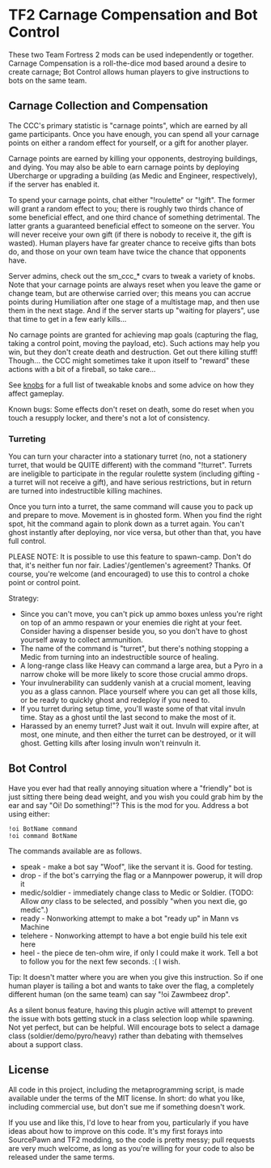 TF2 Carnage Compensation and Bot Control
========================================

These two Team Fortress 2 mods can be used independently or together. Carnage
Compensation is a roll-the-dice mod based around a desire to create carnage;
Bot Control allows human players to give instructions to bots on the same team.

Carnage Collection and Compensation
-----------------------------------

The CCC's primary statistic is "carnage points", which are earned by all
game participants. Once you have enough, you can spend all your carnage points
on either a random effect for yourself, or a gift for another player.

Carnage points are earned by killing your opponents, destroying buildings, and
dying. You may also be able to earn carnage points by deploying Ubercharge or
upgrading a building (as Medic and Engineer, respectively), if the server has
enabled it.

To spend your carnage points, chat either "!roulette" or "!gift". The former
will grant a random effect to you; there is roughly two thirds chance of some
beneficial effect, and one third chance of something detrimental. The latter
grants a guaranteed beneficial effect to someone on the server. You will never
receive your own gift (if there is nobody to receive it, the gift is wasted).
Human players have far greater chance to receive gifts than bots do, and those
on your own team have twice the chance that opponents have.

Server admins, check out the sm_ccc_* cvars to tweak a variety of knobs.
Note that your carnage points are always reset when you leave the game or
change team, but are otherwise carried over; this means you can accrue points
during Humiliation after one stage of a multistage map, and then use them in the
next stage. And if the server starts up "waiting for players", use that time to
get in a few early kills...

No carnage points are granted for achieving map goals (capturing the flag,
taking a control point, moving the payload, etc). Such actions may help you
win, but they don't create death and destruction. Get out there killing stuff!
Though... the CCC might sometimes take it upon itself to "reward" these actions
with a bit of a fireball, so take care...

See [knobs](knobs.md) for a full list of tweakable knobs and some advice on how
they affect gameplay.

Known bugs: Some effects don't reset on death, some do reset when you touch a
resupply locker, and there's not a lot of consistency.

### Turreting

You can turn your character into a stationary turret (no, not a stationery
turret, that would be QUITE different) with the command "!turret". Turrets are
ineligible to participate in the regular roulette system (including gifting -
a turret will not receive a gift), and have serious restrictions, but in return
are turned into indestructible killing machines.

Once you turn into a turret, the same command will cause you to pack up and
prepare to move. Movement is in ghosted form. When you find the right spot, hit
the command again to plonk down as a turret again. You can't ghost instantly
after deploying, nor vice versa, but other than that, you have full control.

PLEASE NOTE: It is possible to use this feature to spawn-camp. Don't do that,
it's neither fun nor fair. Ladies'/gentlemen's agreement? Thanks. Of course,
you're welcome (and encouraged) to use this to control a choke point or control
point.

Strategy:
* Since you can't move, you can't pick up ammo boxes unless you're right on
  top of an ammo respawn or your enemies die right at your feet. Consider
  having a dispenser beside you, so you don't have to ghost yourself away to
  collect ammunition.
* The name of the command is "turret", but there's nothing stopping a Medic
  from turning into an indestructible source of healing.
* A long-range class like Heavy can command a large area, but a Pyro in a
  narrow choke will be more likely to score those crucial ammo drops.
* Your invulnerability can suddenly vanish at a crucial moment, leaving you
  as a glass cannon. Place yourself where you can get all those kills, or be
  ready to quickly ghost and redeploy if you need to.
* If you turret during setup time, you'll waste some of that vital invuln
  time. Stay as a ghost until the last second to make the most of it.
* Harassed by an enemy turret? Just wait it out. Invuln will expire after, at
  most, one minute, and then either the turret can be destroyed, or it will
  ghost. Getting kills after losing invuln won't reinvuln it.


Bot Control
-----------

Have you ever had that really annoying situation where a "friendly" bot is just
sitting there being dead weight, and you wish you could grab him by the ear and
say "Oi! Do something!"? This is the mod for you. Address a bot using either:

    !oi BotName command
    !oi command BotName

The commands available are as follows.

* speak - make a bot say "Woof", like the servant it is. Good for testing.
* drop - if the bot's carrying the flag or a Mannpower powerup, it will drop it
* medic/soldier - immediately change class to Medic or Soldier. (TODO: Allow
  *any* class to be selected, and possibly "when you next die, go medic".)
* ready - Nonworking attempt to make a bot "ready up" in Mann vs Machine
* telehere - Nonworking attempt to have a bot engie build his tele exit here
* heel - the piece de ten-ohm wire, if only I could make it work. Tell a bot to
  follow you for the next few seconds. :( I wish.

Tip: It doesn't matter where you are when you give this instruction. So if one
human player is tailing a bot and wants to take over the flag, a completely
different human (on the same team) can say "!oi Zawmbeez drop".

As a silent bonus feature, having this plugin active will attempt to prevent
the issue with bots getting stuck in a class selection loop while spawning.
Not yet perfect, but can be helpful. Will encourage bots to select a damage
class (soldier/demo/pyro/heavy) rather than debating with themselves about
a support class.

License
-------

All code in this project, including the metaprogramming script, is made
available under the terms of the MIT license. In short: do what you like,
including commercial use, but don't sue me if something doesn't work.

If you use and like this, I'd love to hear from you, particularly if you have
ideas about how to improve on this code. It's my first forays into SourcePawn
and TF2 modding, so the code is pretty messy; pull requests are very much
welcome, as long as you're willing for your code to also be released under the
same terms.
